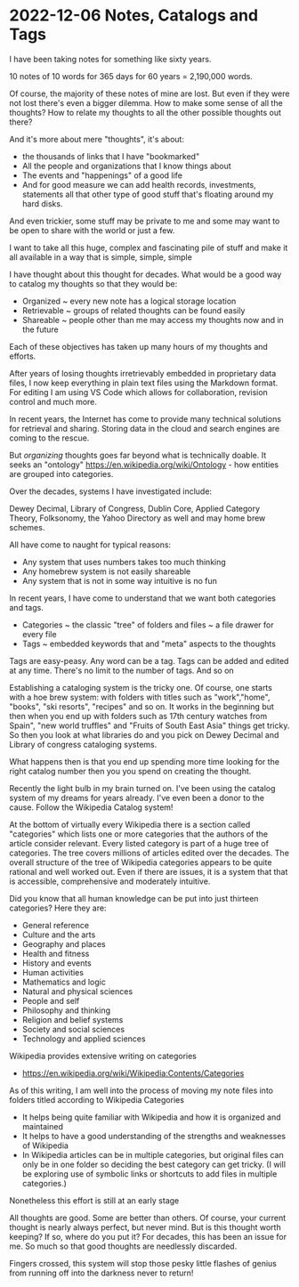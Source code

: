 # 2022-12-06 Notes, Catalogs and Tags

I have been taking notes for something like sixty years.

10 notes of 10 words for 365 days for 60 years = 2,190,000 words.

Of course, the majority of these notes of mine are lost. But even if they were not lost there's even a bigger dilemma. How to make some sense of all the thoughts? How to relate my thoughts to all the other possible thoughts out there?

And it's more about mere "thoughts", it's about:

* the thousands of links that I have "bookmarked"
* All the people and organizations that I know things about
* The events and "happenings" of a good life
* And for good measure we can add health records, investments, statements all that other type of good stuff that's floating around my hard disks.

And even trickier, some stuff may be private to me and some may want to be open to share with the world or just a few.

I want to take all this huge, complex and fascinating pile of stuff and make it all available in a way that is simple, simple, simple

I have thought about this thought for decades. What would be a good way to catalog my thoughts so that they would be:

* Organized ~ every new note has a logical storage location
* Retrievable ~ groups of related thoughts can be found easily
* Shareable ~ people other than me may access my thoughts now and in the future

Each of these objectives has taken up many hours of my thoughts and efforts.

After years of losing thoughts irretrievably embedded in proprietary data files, I now keep everything in plain text files using the Markdown format. For editing I am using VS Code which allows for collaboration, revision control and much more.

In recent years, the Internet has come to provide many technical solutions for retrieval and sharing. Storing data in the cloud and search engines are coming to the rescue.

But *organizing* thoughts goes far beyond what is technically doable. It seeks an "ontology" https://en.wikipedia.org/wiki/Ontology - how entities are grouped into categories.

Over the decades, systems I have investigated include:

Dewey Decimal, Library of Congress, Dublin Core, Applied Category Theory, Folksonomy, the Yahoo Directory as well and may home brew schemes.

All have come to naught for typical reasons:

* Any system that uses numbers takes too much thinking
* Any homebrew system is not easily shareable
* Any system that is not in some way intuitive is no fun

In recent years, I have come to understand that we want both categories and tags.

* Categories ~ the classic "tree" of folders and files ~ a file drawer for every file
* Tags ~ embedded keywords that and "meta" aspects to the thoughts

Tags are easy-peasy. Any word can be a tag. Tags can be added and edited at any time. There's no limit to the number of tags. And so on

Establishing a cataloging system is the tricky one. Of course, one starts with a hoe brew system: with folders with titles such as "work","home", "books", "ski resorts", "recipes" and so on. It works in the beginning but then when you end up with folders such as 17th century watches from Spain", "new world truffles" and "Fruits of South East Asia" things get tricky. So then you look at what libraries do and you pick on Dewey Decimal and Library of congress cataloging systems.

What happens then is that you end up spending more time looking for the right catalog number then you you spend on creating the thought.

Recently the light bulb in my brain turned on. I've been using the catalog system of my dreams for years already. I've even been a donor to the cause. Follow the Wikipedia Catalog system!

At the bottom of virtually every Wikipedia there is a section called "categories" which lists one or more categories that the authors of the article consider relevant. Every listed category is part of a huge tree of categories. The tree covers millions of articles edited over the decades. The overall structure of the tree of Wikipedia categories appears to be quite rational and well worked out. Even if there are issues, it is a system that that is accessible, comprehensive and moderately intuitive.

Did you know that all human knowledge can be put into just thirteen categories? Here they are:

* General reference
* Culture and the arts
* Geography and places
* Health and fitness
* History and events
* Human activities
* Mathematics and logic
* Natural and physical sciences
* People and self
* Philosophy and thinking
* Religion and belief systems
* Society and social sciences
* Technology and applied sciences

Wikipedia provides extensive writing on categories
* https://en.wikipedia.org/wiki/Wikipedia:Contents/Categories

As of this writing, I am well into the process of moving my note files into folders titled according to Wikipedia Categories

* It helps being quite familiar with Wikipedia and how it is organized and maintained
* It helps to have a good understanding of the strengths and weaknesses of Wikipedia
* In Wikipedia articles can be in multiple categories, but original files can only be in one folder so deciding the best category can get tricky. (I will be exploring use of symbolic links or shortcuts to add files in multiple categories.)

Nonetheless this effort is still at an early stage

All thoughts are good. Some are better than others. Of course, your current thought is nearly always perfect, but never mind. But is this thought worth keeping? If so, where do you put it? For decades, this has been an issue for me. So much so that good thoughts are needlessly discarded.

Fingers crossed, this system will stop those pesky little flashes of genius from running off into the darkness never to return!
